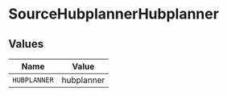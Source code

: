 # SourceHubplannerHubplanner


## Values

| Name         | Value        |
| ------------ | ------------ |
| `HUBPLANNER` | hubplanner   |